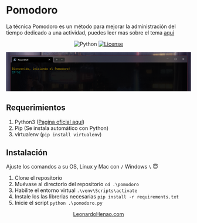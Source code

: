 # Pomodoro

La técnica Pomodoro es un método para mejorar la administración del tiempo dedicado a una actividad, puedes leer mas sobre el tema [aqui](https://es.wikipedia.org/wiki/T%C3%A9cnica_Pomodoro)

<div align=center>

![Python](https://img.shields.io/badge/python-3670A0?style=for-the-badge&logo=python&logoColor=ffdd54)
<a href="https://github.com/Leonardo-Henao/pomodoro/blob/main/LICENSE">
![License](https://img.shields.io/github/license/Ileriayo/markdown-badges?style=for-the-badge)</a>
</div>

![img](/src/screenshots/img_start_pomodoro.png)

## Requerimientos

1. Python3 ([Pagina oficial aquí](https://www.python.org/))
2. Pip (Se instala automático con Python)
3. virtualenv (`pip install virtualenv`)

## Instalación

Ajuste los comandos a su OS, Linux y Mac con `/` Windows `\` 😇

1. Clone el repositorio
2. Muévase al directorio del repositorio `cd .\pomodoro`
3. Habilite el entorno virtual `.\venv\Scripts\activate`
4. Instale los las librerias necesarias `pip install -r requirements.txt`
5. Inicie el script `python .\pomodoro.py`

<div align=center>

[LeonardoHenao.com](https://leonardohenao.com)
</div>